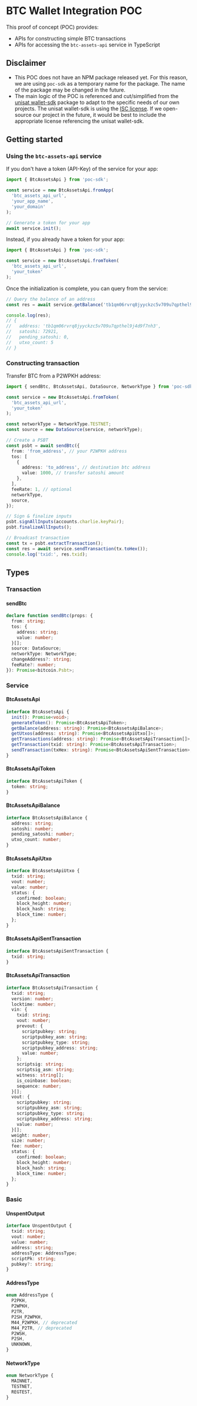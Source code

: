 # BTC Wallet Integration POC

This proof of concept (POC) provides:
- APIs for constructing simple BTC transactions
- APIs for accessing the `btc-assets-api` service in TypeScript

## Disclaimer

- This POC does not have an NPM package released yet. For this reason, we are using `poc-sdk` as a temporary name for the package. The name of the package may be changed in the future.
- The main logic of the POC is referenced and cut/simplified from the [unisat wallet-sdk](https://github.com/unisat-wallet/wallet-sdk) package to adapt to the specific needs of our own projects. The unisat wallet-sdk is using the [ISC license](https://github.com/unisat-wallet/wallet-sdk/blob/master/LICENSE). If we open-source our project in the future, it would be best to include the appropriate license referencing the unisat wallet-sdk.

## Getting started

### Using the `btc-assets-api` service

If you don't have a token (API-Key) of the service for your app:
```typescript
import { BtcAssetsApi } from 'poc-sdk';

const service = new BtcAssetsApi.fromApp(
  'btc_assets_api_url', 
  'your_app_name', 
  'your_domain'
);

// Generate a token for your app
await service.init();
```

Instead, if you already have a token for your app:
```typescript
import { BtcAssetsApi } from 'poc-sdk';

const service = new BtcAssetsApi.fromToken(
  'btc_assets_api_url', 
  'your_token'
);
```

Once the initialization is complete, you can query from the service:
```typescript
// Query the balance of an address
const res = await service.getBalance('tb1qm06rvrq8jyyckzc5v709u7qpthel9j4d9f7nh3');

console.log(res);
// {
//   address: 'tb1qm06rvrq8jyyckzc5v709u7qpthel9j4d9f7nh3',
//   satoshi: 72921,
//   pending_satoshi: 0,
//   utxo_count: 5
// }
```

### Constructing transaction

Transfer BTC from a P2WPKH address:
```typescript
import { sendBtc, BtcAssetsApi, DataSource, NetworkType } from 'poc-sdk';

const service = new BtcAssetsApi.fromToken(
  'btc_assets_api_url',
  'your_token'
);

const networkType = NetworkType.TESTNET;
const source = new DataSource(service, networkType);

// Create a PSBT
const psbt = await sendBtc({
  from: 'from_address', // your P2WPKH address
  tos: [
    {
      address: 'to_address', // destination btc address
      value: 1000, // transfer satoshi amount
    },
  ],
  feeRate: 1, // optional
  networkType,
  source,
});

// Sign & finalize inputs
psbt.signAllInputs(accounts.charlie.keyPair);
psbt.finalizeAllInputs();

// Broadcast transaction
const tx = psbt.extractTransaction();
const res = await service.sendTransaction(tx.toHex());
console.log('txid:', res.txid);
```

## Types

### Transaction

#### sendBtc

```typescript
declare function sendBtc(props: {
  from: string;
  tos: {
    address: string;
    value: number;
  }[];
  source: DataSource;
  networkType: NetworkType;
  changeAddress?: string;
  feeRate?: number;
}): Promise<bitcoin.Psbt>;
```

### Service

#### BtcAssetsApi

```typescript
interface BtcAssetsApi {
  init(): Promise<void>;
  generateToken(): Promise<BtcAssetsApiToken>;
  getBalance(address: string): Promise<BtcAssetsApiBalance>;
  getUtxos(address: string): Promise<BtcAssetsApiUtxo[]>;
  getTransactions(address: string): Promise<BtcAssetsApiTransaction[]>;
  getTransaction(txid: string): Promise<BtcAssetsApiTransaction>;
  sendTransaction(txHex: string): Promise<BtcAssetsApiSentTransaction>;
}
```

#### BtcAssetsApiToken
```typescript
interface BtcAssetsApiToken {
  token: string;
}
```

#### BtcAssetsApiBalance
```typescript
interface BtcAssetsApiBalance {
  address: string;
  satoshi: number;
  pending_satoshi: number;
  utxo_count: number;
}
```

#### BtcAssetsApiUtxo
```typescript
interface BtcAssetsApiUtxo {
  txid: string;
  vout: number;
  value: number;
  status: {
    confirmed: boolean;
    block_height: number;
    block_hash: string;
    block_time: number;
  };
}
```

#### BtcAssetsApiSentTransaction
```typescript
interface BtcAssetsApiSentTransaction {
  txid: string;
}
```

#### BtcAssetsApiTransaction
```typescript
interface BtcAssetsApiTransaction {
  txid: string;
  version: number;
  locktime: number;
  vin: {
    txid: string;
    vout: number;
    prevout: {
      scriptpubkey: string;
      scriptpubkey_asm: string;
      scriptpubkey_type: string;
      scriptpubkey_address: string;
      value: number;
    };
    scriptsig: string;
    scriptsig_asm: string;
    witness: string[];
    is_coinbase: boolean;
    sequence: number;
  }[];
  vout: {
    scriptpubkey: string;
    scriptpubkey_asm: string;
    scriptpubkey_type: string;
    scriptpubkey_address: string;
    value: number;
  }[];
  weight: number;
  size: number;
  fee: number;
  status: {
    confirmed: boolean;
    block_height: number;
    block_hash: string;
    block_time: number;
  };
}
```

### Basic

#### UnspentOutput
```typescript
interface UnspentOutput {
  txid: string;
  vout: number;
  value: number;
  address: string;
  addressType: AddressType;
  scriptPk: string;
  pubkey?: string;
}
```

#### AddressType
```typescript
enum AddressType {
  P2PKH,
  P2WPKH,
  P2TR,
  P2SH_P2WPKH,
  M44_P2WPKH, // deprecated
  M44_P2TR, // deprecated
  P2WSH,
  P2SH,
  UNKNOWN,
}
```

#### NetworkType
```typescript
enum NetworkType {
  MAINNET,
  TESTNET,
  REGTEST,
}
```
